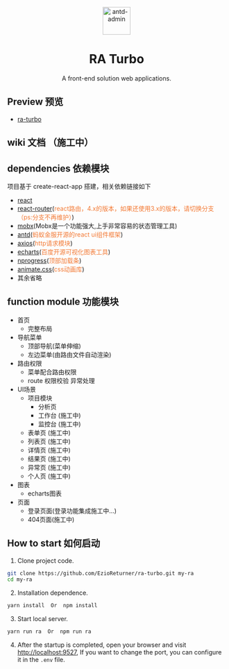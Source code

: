 <p align="center">
  <a href="https://github.com/EzioReturner/ra-turbo">
    <img alt="antd-admin" height="64" src="./public/favicon.ico">
  </a>
</p>

<h1 align="center">RA Turbo</h1>

<div align="center">
  A front-end solution web applications.
</div>

## Preview   预览

- <a href="http://ra-turbo.leanapp.cn" target="_blank">ra-turbo</a>

## wiki 文档  （施工中）

## dependencies   依赖模块

项目基于 create-react-app 搭建，相关依赖链接如下

- [react](https://facebook.github.io/react/)
- [react-router](https://react-guide.github.io/react-router-cn/)(<span style="color: rgb(243,121,52);">react路由，4.x的版本，如果还使用3.x的版本，请切换分支（ps:分支不再维护）</span>)
- [mobx](https://github.com/mobxjs/mobx)(Mobx是一个功能强大,上手非常容易的状态管理工具)
- [antd](https://ant.design/index-cn)(<span style="color: rgb(243,121,52);">蚂蚁金服开源的react ui组件框架</span>)
- [axios](https://github.com/mzabriskie/axios)(<span style="color: rgb(243,121,52);">http请求模块</span>)
- [echarts](https://github.com/apache/incubator-echarts)(<span style="color: rgb(243,121,52);">百度开源可视化图表工具</span>)
- [nprogress](https://github.com/rstacruz/nprogress)(<span style="color: rgb(243,121,52);">顶部加载条</span>)
- [animate.css](http://daneden.me/animate)(<span style="color: rgb(243,121,52);">css动画库</span>)
- 其余省略

## function module   功能模块

- 首页
    - 完整布局
- 导航菜单
    - 顶部导航(菜单伸缩)
    - 左边菜单(由路由文件自动渲染)
- 路由权限
    - 菜单配合路由权限
    - route 权限校验 异常处理
- UI场景
    - 项目模块
      - 分析页
      - 工作台 (施工中)
      - 监控台 (施工中)
    - 表单页 (施工中)
    - 列表页 (施工中)
    - 详情页 (施工中)
    - 结果页 (施工中)
    - 异常页 (施工中)
    - 个人页 (施工中)
- 图表
    - echarts图表
- 页面
    - 登录页面(登录功能集成施工中...)
    - 404页面(施工中)

## How to start   如何启动

1. Clone project code.

```bash
git clone https://github.com/EzioReturner/ra-turbo.git my-ra
cd my-ra
```

2. Installation dependence.

```bash 
yarn install  Or  npm install
```

3. Start local server.

```bash
yarn run ra  Or  npm run ra 
```

4. After the startup is completed, open your browser and visit [http://localhost:9527](http://localhost:9527), If you want to change the  port, you can configure it in the `.env` file.
